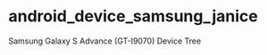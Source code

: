 android_device_samsung_janice
=============================

Samsung Galaxy S Advance (GT-I9070) Device Tree 
